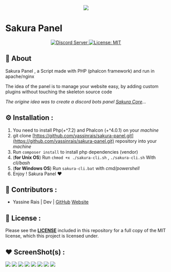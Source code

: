 <p align=center>
  <img src="https://i.imgur.com/Hgh7vem.jpg" >
  <h1 >Sakura Panel</h1>
</p>


<p align="center">
  <a href="https://discord.gg/YGQcNcX">
      <img src="https://discordapp.com/api/guilds/733309225911975957/embed.png" alt="Discord Server"/>
  </a>
  <a href="https://github.com/yassinrais/sakura-core/blob/master/LICENSE">
    <img alt="License: MIT" src="https://img.shields.io/badge/License-MIT-yellow.svg" target="_blank" />
  </a>
</p>

## 📗 About

<p>Sakura Panel , a Script made with PHP (phalcon framework) and run in apache/nginx </p>
<p>The idea of the panel is to manage your website easy, by adding custom plugins without touching the skeleton source code</p>
<p style="font-style: italic;">The origine idea was to create a discord bots panel <a href="https://github.com/yassinrais/sakura-core/" target="_blank">Sakura Core</a>... </p>



## ⚙️ Installation :

1. You need to install Php(+^7.2) and Phalcon (+^4.0.1) on your *machine*
2. git clone [https://github.com/yassinrais/sakura-panel.git](https://github.com/yassinrais/sakura-panel.git) repository into your *machine*
3. Run ``composer install`` to install php dependencies (vendor)
3. (**for Unix OS**) Run ``chmod +x ./sakura-cli.sh`` , ``./sakura-cli.sh`` With *cli/bash*
5. (**for Windows OS**) Run ``sakura-cli.bat`` with *cmd/powershell*
5. Enjoy ! Sakura Panel ♥ 


## 👥 Contributors :

* Yassine Rais | Dev | [GitHub](https://github.com/yassinrais) [Website](https://neutrapp.com)


## 📝 License :

Please see the **[LICENSE](LICENSE)** included in this repository for a full copy of the MIT license, which this project is licensed under.


## ♥ ScreenShot(s) :

<img src="https://i.imgur.com/gqIUI9S.png">
<img src="https://i.imgur.com/wYY1DhB.png">
<img src="https://i.imgur.com/LZD1pjD.png">
<img src="https://i.imgur.com/frPgvz5.png">
<img src="https://i.imgur.com/EPVEaEN.png">
<img src="https://i.imgur.com/SRShWZh.png">
<img src="https://i.imgur.com/KWbZBny.png">
<img src="https://i.imgur.com/qVSnZdn.png">
